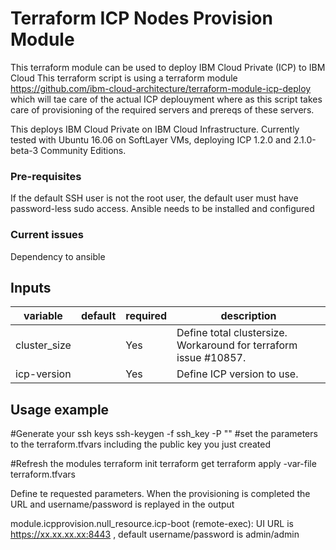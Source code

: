 # Terraform ICP Nodes Provision Module
This terraform module can be used to deploy IBM Cloud Private (ICP) to IBM Cloud
This terraform script is using a terraform module https://github.com/ibm-cloud-architecture/terraform-module-icp-deploy
which will tae care of the actual ICP deplouyment where as this script takes care of provisioning of the required servers
and prereqs of these servers.

This deploys IBM Cloud Private on IBM Cloud Infrastructure.
Currently tested with Ubuntu 16.06 on SoftLayer VMs, deploying ICP 1.2.0 and 2.1.0-beta-3 Community Editions.

### Pre-requisites
If the default SSH user is not the root user, the default user must have password-less sudo access.
Ansible needs to be installed and configured

### Current issues
Dependency to ansible

## Inputs

| variable  |  default  | required |  description    |
|-----------|-----------|---------|--------|
|  cluster_size   |      |  Yes  |   Define total clustersize. Workaround for terraform issue #10857.                | 
|  icp-version   |      |  Yes  |   Define ICP version to use.                | 



## Usage example

#Generate your ssh keys
ssh-keygen -f ssh_key -P ""
#set the parameters to the terraform.tfvars including the public key you just created

#Refresh the modules
terraform init
terraform get
terraform apply -var-file terraform.tfvars

Define te requested parameters. When the provisioning is completed the 
URL and username/password is replayed in the output

module.icpprovision.null_resource.icp-boot (remote-exec): UI URL is https://xx.xx.xx.xx:8443 , default username/password is admin/admin



